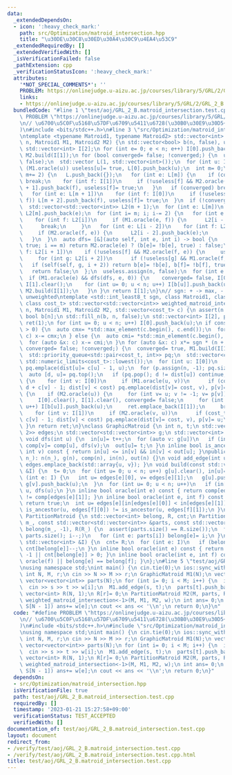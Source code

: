```yaml
---
data:
  _extendedDependsOn:
  - icon: ':heavy_check_mark:'
    path: src/Optimization/matroid_intersection.hpp
    title: "\u30DE\u30C8\u30ED\u30A4\u30C9\u4EA4\u53C9"
  _extendedRequiredBy: []
  _extendedVerifiedWith: []
  _isVerificationFailed: false
  _pathExtension: cpp
  _verificationStatusIcon: ':heavy_check_mark:'
  attributes:
    '*NOT_SPECIAL_COMMENTS*': ''
    PROBLEM: https://onlinejudge.u-aizu.ac.jp/courses/library/5/GRL/2/GRL_2_B
    links:
    - https://onlinejudge.u-aizu.ac.jp/courses/library/5/GRL/2/GRL_2_B
  bundledCode: "#line 1 \"test/aoj/GRL_2_B.matroid_intersection.test.cpp\"\n#define\
    \ PROBLEM \"https://onlinejudge.u-aizu.ac.jp/courses/library/5/GRL/2/GRL_2_B\"\
    \n// \u6700\u5C0F\u5168\u57DF\u6709\u5411\u6728(\u30B0\u30E9\u30D5+\u5206\u5272\
    )\n#include <bits/stdc++.h>\n#line 3 \"src/Optimization/matroid_intersection.hpp\"\
    \ntemplate <typename Matroid1, typename Matroid2> std::vector<int> matroid_intersection(int\
    \ n, Matroid1 M1, Matroid2 M2) {\n std::vector<bool> b(n, false), useless(n);\n\
    \ std::vector<int> I[2];\n for (int e= 0; e < n; e++) I[0].push_back(e);\n M1.build(I[1]),\
    \ M2.build(I[1]);\n for (bool converged= false; !converged;) {\n  useless.assign(n,\
    \ false);\n  std::vector L(1, std::vector<int>());\n  for (int u: I[0])\n   if\
    \ (M1.oracle(u)) useless[u]= true, L[0].push_back(u);\n  int m= 0;\n  for (; L.back().size();\
    \ m+= 2) {\n   L.push_back({});\n   for (int e: L[m]) {\n    if (converged= M2.oracle(e))\
    \ break;\n    for (int f: I[1])\n     if (!useless[f] && M2.oracle(f, e)) L[m\
    \ + 1].push_back(f), useless[f]= true;\n   }\n   if (converged) break;\n   L.push_back({});\n\
    \   for (int e: L[m + 1])\n    for (int f: I[0])\n     if (!useless[f] && M1.oracle(e,\
    \ f)) L[m + 2].push_back(f), useless[f]= true;\n  }\n  if (!converged) break;\n\
    \  std::vector<std::vector<int>> L2(m + 1);\n  for (int e: L[m])\n   if (M2.oracle(e))\
    \ L2[m].push_back(e);\n  for (int i= m; i; i-= 2) {\n   for (int e: L[i - 1])\n\
    \    for (int f: L2[i])\n     if (M1.oracle(e, f)) {\n      L2[i - 1].push_back(e);\n\
    \      break;\n     }\n   for (int e: L[i - 2])\n    for (int f: L2[i - 1])\n\
    \     if (M2.oracle(f, e)) {\n      L2[i - 2].push_back(e);\n      break;\n  \
    \   }\n  }\n  auto dfs= [&](auto self, int e, int i) -> bool {\n   if (useless[e]=\
    \ true; i == m) return M2.oracle(e) ? (b[e]= !b[e], true) : false;\n   for (int\
    \ f: L2[i + 1])\n    if (!useless[f] && M2.oracle(f, e)) {\n     useless[f]= true;\n\
    \     for (int g: L2[i + 2])\n      if (!useless[g] && M1.oracle(f, g))\n    \
    \   if (self(self, g, i + 2)) return b[e]= !b[e], b[f]= !b[f], true;\n    }\n\
    \   return false;\n  };\n  useless.assign(n, false);\n  for (int e: L2[0])\n \
    \  if (M1.oracle(e) && dfs(dfs, e, 0)) {\n    converged= false, I[0].clear(),\
    \ I[1].clear();\n    for (int u= 0; u < n; u++) I[b[u]].push_back(u);\n    M1.build(I[1]),\
    \ M2.build(I[1]);\n   }\n }\n return I[1];\n}\n// sgn: + -> max, - -> min, 0 ->\
    \ unweighted\ntemplate <std::int_least8_t sgn, class Matroid1, class Matroid2,\
    \ class cost_t> std::vector<std::vector<int>> weighted_matroid_intersection(int\
    \ n, Matroid1 M1, Matroid2 M2, std::vector<cost_t> c) {\n assert(n == (int)c.size());\n\
    \ bool b[n];\n std::fill_n(b, n, false);\n std::vector<int> I[2], p;\n std::vector<std::vector<int>>\
    \ ret(1);\n for (int u= 0; u < n; u++) I[0].push_back(u);\n if constexpr (sgn\
    \ > 0) {\n  auto cmx= *std::max_element(c.begin(), c.end());\n  for (auto &x:\
    \ c) x-= cmx;\n } else {\n  auto cmi= *std::min_element(c.begin(), c.end());\n\
    \  for (auto &x: c) x-= cmi;\n }\n for (auto &x: c) x*= sgn * (n + 1);\n for (bool\
    \ converged= false; !converged;) {\n  converged= true, M1.build(I[1]), M2.build(I[1]);\n\
    \  std::priority_queue<std::pair<cost_t, int>> pq;\n  std::vector<cost_t> dist(n,\
    \ std::numeric_limits<cost_t>::lowest());\n  for (int u: I[0])\n   if (M1.oracle(u))\
    \ pq.emplace(dist[u]= c[u] - 1, u);\n  for (p.assign(n, -1); pq.size();) {\n \
    \  auto [d, u]= pq.top();\n   if (pq.pop(); d != dist[u]) continue;\n   if (b[u])\
    \ {\n    for (int v: I[0])\n     if (M1.oracle(u, v))\n      if (cost_t cost=\
    \ d + c[v] - 1; dist[v] < cost) pq.emplace(dist[v]= cost, v), p[v]= u;\n   } else\
    \ {\n    if (M2.oracle(u)) {\n     for (int v= u; v != -1; v= p[v]) b[v]= !b[v];\n\
    \     I[0].clear(), I[1].clear(), converged= false;\n     for (int u= 0; u < n;\
    \ u++) I[b[u]].push_back(u);\n     ret.emplace_back(I[1]);\n     break;\n    }\n\
    \    for (int v: I[1])\n     if (M2.oracle(v, u))\n      if (cost_t cost= d -\
    \ c[v] - 1; dist[v] < cost) pq.emplace(dist[v]= cost, v), p[v]= u;\n   }\n  }\n\
    \ }\n return ret;\n}\nclass GraphicMatroid {\n int n, t;\n std::vector<std::array<int,\
    \ 2>> edges;\n std::vector<std::vector<int>> g;\n std::vector<int> comp, in, out;\n\
    \ void dfs(int u) {\n  in[u]= t++;\n  for (auto v: g[u])\n   if (in[v] == -1)\
    \ comp[v]= comp[u], dfs(v);\n  out[u]= t;\n }\n inline bool is_ancestor(int u,\
    \ int v) const { return in[u] <= in[v] && in[v] < out[u]; }\npublic:\n GraphicMatroid(int\
    \ n_): n(n_), g(n), comp(n), in(n), out(n) {}\n void add_edge(int u, int v) {\
    \ edges.emplace_back(std::array{u, v}); }\n void build(const std::vector<int>\
    \ &I) {\n  t= 0;\n  for (int u= 0; u < n; u++) g[u].clear(), in[u]= -1;\n  for\
    \ (int e: I) {\n   int u= edges[e][0], v= edges[e][1];\n   g[u].push_back(v),\
    \ g[v].push_back(u);\n  }\n  for (int u= 0; u < n; u++)\n   if (in[u] == -1) comp[u]=\
    \ u, dfs(u);\n }\n inline bool oracle(int e) const { return comp[edges[e][0]]\
    \ != comp[edges[e][1]]; }\n inline bool oracle(int e, int f) const {\n  if (oracle(f))\
    \ return true;\n  int u= edges[e][in[edges[e][0]] < in[edges[e][1]]];\n  return\
    \ is_ancestor(u, edges[f][0]) != is_ancestor(u, edges[f][1]);\n }\n};\nstruct\
    \ PartitionMatroid {\n std::vector<int> belong, R, cnt;\n PartitionMatroid(int\
    \ m_, const std::vector<std::vector<int>> &parts, const std::vector<int> &R_):\
    \ belong(m_, -1), R(R_) {\n  assert(parts.size() == R.size());\n  for (int i=\
    \ parts.size(); i--;)\n   for (int e: parts[i]) belong[e]= i;\n }\n void build(const\
    \ std::vector<int> &I) {\n  cnt= R;\n  for (int e: I)\n   if (belong[e] != -1)\
    \ cnt[belong[e]]--;\n }\n inline bool oracle(int e) const { return belong[e] ==\
    \ -1 || cnt[belong[e]] > 0; }\n inline bool oracle(int e, int f) const { return\
    \ oracle(f) || belong[e] == belong[f]; }\n};\n#line 5 \"test/aoj/GRL_2_B.matroid_intersection.test.cpp\"\
    \nusing namespace std;\nint main() {\n cin.tie(0);\n ios::sync_with_stdio(false);\n\
    \ int N, M, r;\n cin >> N >> M >> r;\n GraphicMatroid M1(N);\n vector<int> w(M);\n\
    \ vector<vector<int>> parts(N);\n for (int i= 0; i < M; i++) {\n  int s, t;\n\
    \  cin >> s >> t >> w[i];\n  M1.add_edge(s, t);\n  parts[t].push_back(i);\n }\n\
    \ vector<int> R(N, 1);\n R[r]= 0;\n PartitionMatroid M2(M, parts, R);\n auto S=\
    \ weighted_matroid_intersection<-1>(M, M1, M2, w);\n int ans= 0;\n for (int e:\
    \ S[N - 1]) ans+= w[e];\n cout << ans << '\\n';\n return 0;\n}\n"
  code: "#define PROBLEM \"https://onlinejudge.u-aizu.ac.jp/courses/library/5/GRL/2/GRL_2_B\"\
    \n// \u6700\u5C0F\u5168\u57DF\u6709\u5411\u6728(\u30B0\u30E9\u30D5+\u5206\u5272\
    )\n#include <bits/stdc++.h>\n#include \"src/Optimization/matroid_intersection.hpp\"\
    \nusing namespace std;\nint main() {\n cin.tie(0);\n ios::sync_with_stdio(false);\n\
    \ int N, M, r;\n cin >> N >> M >> r;\n GraphicMatroid M1(N);\n vector<int> w(M);\n\
    \ vector<vector<int>> parts(N);\n for (int i= 0; i < M; i++) {\n  int s, t;\n\
    \  cin >> s >> t >> w[i];\n  M1.add_edge(s, t);\n  parts[t].push_back(i);\n }\n\
    \ vector<int> R(N, 1);\n R[r]= 0;\n PartitionMatroid M2(M, parts, R);\n auto S=\
    \ weighted_matroid_intersection<-1>(M, M1, M2, w);\n int ans= 0;\n for (int e:\
    \ S[N - 1]) ans+= w[e];\n cout << ans << '\\n';\n return 0;\n}"
  dependsOn:
  - src/Optimization/matroid_intersection.hpp
  isVerificationFile: true
  path: test/aoj/GRL_2_B.matroid_intersection.test.cpp
  requiredBy: []
  timestamp: '2023-01-21 15:27:58+09:00'
  verificationStatus: TEST_ACCEPTED
  verifiedWith: []
documentation_of: test/aoj/GRL_2_B.matroid_intersection.test.cpp
layout: document
redirect_from:
- /verify/test/aoj/GRL_2_B.matroid_intersection.test.cpp
- /verify/test/aoj/GRL_2_B.matroid_intersection.test.cpp.html
title: test/aoj/GRL_2_B.matroid_intersection.test.cpp
---
```

